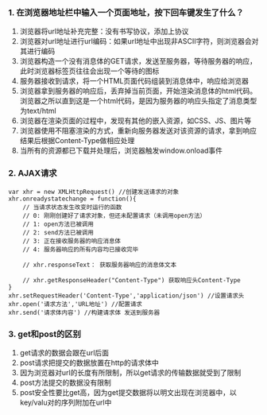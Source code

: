 ### 1. 在浏览器地址栏中输入一个页面地址，按下回车键发生了什么？
1. 浏览器将url地址补充完整：没有书写协议，添加上协议
2. 浏览器对url地址进行url编码：如果url地址中出现非ASCII字符，则浏览器会对其进行编码
3. 浏览器构造一个没有消息体的GET请求，发送至服务器，等待服务器的响应，此时浏览器标签页往往会出现一个等待的图标
4. 服务器接收到请求，将一个HTML页面代码组装到消息体中，响应给浏览器
5. 浏览器拿到服务器的响应后，丢弃掉当前页面，开始渲染消息体的html代码。浏览器之所以直到这是一个html代码，是因为服务器的响应头指定了消息类型为text/html
6. 浏览器在渲染页面的过程中，发现有其他的嵌入资源，如CSS、JS、图片等
7. 浏览器使用不阻塞渲染的方式，重新向服务器发送对该资源的请求，拿到响应结果后根据Content-Type做相应处理
8. 当所有的资源都已下载并处理后，浏览器触发window.onload事件

### 2. AJAX请求
```
var xhr = new XMLHttpRequest() //创建发送请求的对象
xhr.onreadystatechange = function(){
    // 当请求状态发生改变时运行的函数
    // 0: 刚刚创建好了请求对象，但还未配置请求（未调用open方法）
    // 1: open方法已被调用
    // 2: send方法已被调用
    // 3: 正在接收服务器的响应消息体
    // 4: 服务器响应的所有内容均已接收完毕
    
    // xhr.responseText： 获取服务器响应的消息体文本

    // xhr.getResponseHeader("Content-Type") 获取响应头Content-Type
}
xhr.setRequestHeader('Content-Type','application/json') //设置请求头
xhr.open('请求方法','URL地址') //配置请求
xhr.send('请求体内容') //构建请求体 发送到服务器
```
### 3. get和post的区别
1. get请求的数据会跟在url后面
2. post请求把提交的数据放置在http的请求体中
3. 因为浏览器对url的长度有所限制，所以get请求的传输数据就受到了限制
4. post方法提交的数据没有限制
5. post安全性要比get高，因为get提交数据将以明文出现在浏览器中，以key/valu对的序列附加在url中


